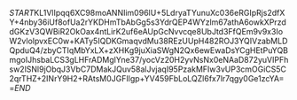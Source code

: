 $START$KL1VlIpqq6XC98moANNIim096lU+5LdryaTYunuXc036eRGIpRjs2dfXY+4nby36iUf8ofUa2rYKDHmTbAbGg5s3YdrQEP4WYzlm67athA6owkXPrzddGKzV3QWBiR2OkOax4ntLirK2uf6eAUpGcNvvcqe8UbJtd3FfQEm9v9x3IoW2vlolpvxEC0w+KATy5IQDKGmaqvdMu38REzUUpH482ROJ3YQIVzabMLDQpduQ4/zbyCTIqMbYxLX+zXHKg9juXiaSWgN2Qx6ewEwaDsYCgHEtPuYQBmgoIJhsbaLCS3gLHFrADMglYne37/yocVz20H2yvNsNx0eNAaD872yuVIPFhsw2lSNl9jObqJ3VbC7DMakJQuv58alJvjaqI95PzakMFIw3vUP3cmOGiCS5C2qrTHZ+2INrY9H2+RAtsM0JGFIlgp+YV459FbLoLQZl6fx7lr7qgy0Ge1zcYA==$END$